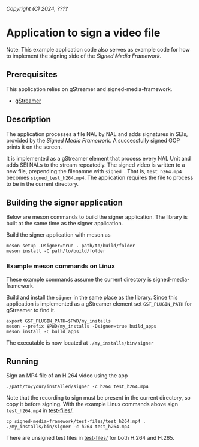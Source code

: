 *Copyright (C) 2024, ????*

# Application to sign a video file
Note: This example application code also serves as example code for how to implement the
signing side of the *Signed Media Framework*.

## Prerequisites
This application relies on gStreamer and signed-media-framework.
- [gStreamer](https://gstreamer.freedesktop.org/documentation/installing/index.html?gi-language=c)

## Description
The application processes a file NAL by NAL and adds signatures in SEIs, provided by the
*Signed Media Framework*. A successfully signed GOP prints it on the screen.

It is implemented as a gStreamer element that process every NAL Unit and adds SEI NALs to
the stream repeatedly. The signed video is written to a new file, prepending the filenamne
with `signed_`. That is, `test_h264.mp4` becomes `signed_test_h264.mp4`. The application
requires the file to process to be in the current directory.

## Building the signer application
Below are meson commands to build the signer application. The library is built at the same
time as the signer application.

Build the signer application with meson as
```
meson setup -Dsigner=true . path/to/build/folder
meson install -C path/to/build/folder
```

### Example meson commands on Linux
These example commands assume the current directory is signed-media-framework.

Build and install the `signer` in the same place as the library. Since this application is
implemented as a gStreamer element set `GST_PLUGIN_PATH` for gStreamer to find it.
```
export GST_PLUGIN_PATH=$PWD/my_installs
meson --prefix $PWD/my_installs -Dsigner=true build_apps
meson install -C build_apps
```
The executable is now located at `./my_installs/bin/signer`

## Running
Sign an MP4 file of an H.264 video using the app
```
./path/to/your/installed/signer -c h264 test_h264.mp4
```
Note that the recording to sign must be present in the current directory, so copy it
before signing. With the example Linux commands above sign `test_h264.mp4` in
[test-files/](../../test-files/).
```
cp signed-media-framework/test-files/test_h264.mp4 .
./my_installs/bin/signer -c h264 test_h264.mp4
```

There are unsigned test files in [test-files/](../../test-files/) for both H.264 and H.265.
